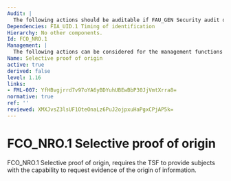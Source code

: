 ```yaml
---
Audit: |
  The following actions should be auditable if FAU_GEN Security audit data generation is included in the PP, PP-Module, functional package or ST: a) minimal: The identity of the user who requested that evidence of origin would be generated; b) minimal: The invocation of the non-repudiation service; c) basic: Identification of the information, the destination, and a copy of the evidence provided; d) Ddetailed: The identity of the user who requested a verification of the evidence.
Dependencies: FIA_UID.1 Timing of identification
Hierarchy: No other components.
Id: FCO_NRO.1
Management: |
  The following actions can be considered for the management functions in FMT: a) the management of changes to information types, fields, originator attributes and recipients of evidence.
Name: Selective proof of origin
active: true
derived: false
level: 1.16
links:
- FML-007: YfHBvgjrrd7v97oYA6yBDYuhUBEwBbP30JjVmtXrra8=
normative: true
ref: ''
reviewed: XMXJvsZ3lsUF1OteOnaLz6PuJ2ojpxuHaPgxCPjAP5k=
---
```


# FCO_NRO.1 Selective proof of origin

FCO_NRO.1 Selective proof of origin, requires the TSF to provide subjects with the capability to request evidence of the origin of information.
